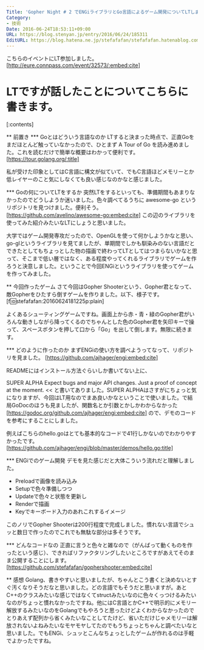 ```yaml
---
Title: 'Gopher Night # 2 でENGiライブラリとGo言語によるゲーム開発についてLTしました'
Category:
- 技術
Date: 2016-06-24T18:53:11+09:00
URL: https://blog.stenyan.jp/entry/2016/06/24/185311
EditURL: https://blog.hatena.ne.jp/stefafafan/stefafafan.hatenablog.com/atom/entry/6653812171402021083
---
```


こちらのイベントにLT参加しました。
[http://eure.connpass.com/event/32573/:embed:cite]

LTですが話したことについてこちらに書きます。
====

[:contents]

** 前置き
*** Goとはどういう言語なのか
LTすると決まった時点で、正直Goをまだほとんど触っていなかったので、ひとまず A Tour of Go を読み進めました。これを読むだけで簡単な概要はわかって便利です。
[https://tour.golang.org/:title]

私が受けた印象としてはC言語に構文が似ていて、でもC言語ほどメモリーとか低レイヤーのこと気にしなくても良い感じなのかなと感じました。

*** Goの何についてLTをするか
突然LTをするといっても、準備期間もあまりなかったのでどうしようか迷いました。色々調べてるうちに awesome-go というリポジトリを見つけました。便利そう。
[https://github.com/avelino/awesome-go:embed:cite]
この辺のライブラリを使ってみた紹介みたいなLTにしょうと思いました。

大学ではゲーム開発専攻だったので、OpenGLを使って何かしようかなと思い、go-glというライブラリを見てましたが、単期間でしかも馴染みのない言語だとできたとしてもちょっとした物の描画で終わってLTとしてはつまらないかなと思って、そこまで低い層ではなく、ある程度やってくれるライブラリでゲームを作ろうと決意しました。ということで今回ENGiというライブラリを使ってゲームを作ってみました。

** 今回作ったゲーム
さて今回はGopher Shooterという、Gopher君となって、敵Gopherをひたすら倒すゲームを作りました。以下、様子です。
[f:id:stefafafan:20160624181225p:plain]

よくあるシューティングゲームですね。画面上から赤・青・緑のGopher君がいろんな動きしながら降ってくるのでちゃんとした色のGopher君を矢印キーで操って、スペースボタンを押して口から「Go」を出して倒します。無限に続きます。

*** どのように作ったのか
まずENGiの使い方を調べようってなって、リポジトリを見ました。
[https://github.com/ajhager/engi:embed:cite]

READMEにはインストール方法ぐらいしか書いてない上に、
>>
SUPER ALPHA Expect bugs and major API changes. Just a proof of concept at the moment.
<<
と書いてありました。SUPER ALPHAはさすがにちょっと気になりますが、今回はLT用なのでまあ良いかなということで使いました。で結局GoDocのほうも見ましたが、関数名とか引数とかしかわからなかった
[https://godoc.org/github.com/ajhager/engi:embed:cite]
ので、デモのコードを参考にすることにしました。


例えばこちらのhello.goはとても基本的なコードで41行しかないのでわかりやすかったです。
[https://github.com/ajhager/engi/blob/master/demos/hello.go:title]

*** ENGiでのゲーム開発
デモを見た感じだと大体こういう流れだと理解しました。
- Preloadで画像を読み込み
- Setupで色々準備しつつ
- Updateで色々と状態を更新し
- Renderで描画
- Keyでキーボード入力のあれこれするイメージ

このノリでGopher Shooterは200行程度で完成しました。慣れない言語でシュッと数日で作ったのでこれでも無駄な部分は多そうです。

*** どんなコードなの
正直に言うと色々と雑なので（がんばって動くものを作ったという感じ）、できればリファクタリングしたいところですがあえてそのまま公開することにします。
[https://github.com/stefafafan/gophershooter:embed:cite]

** 感想
Golang、書きやすいと思いましたが、ちゃんとこう書くと決めないとすぐ汚くなりそうだなと思いました。どの言語でもそうだと思いますが。あとC++のクラスみたいな感じではなくてstructみたいなのに色々くっつけるみたいなのがちょっと慣れなかったですね。他にはC言語とかC++で明示的にメモリー解放するみたいなのをGolangでもやろうと思ったけどよくわからなかったのでとりあえず配列から省くみたいなことしてたけど、省いただけじゃメモリーは解放されないよねみたいなモヤモヤしてたのでもうちょっとちゃんと調べたいなと思いました。でもENGi、シュッとこんなちょっとしたゲームが作れるのは手軽でよかったですね。
